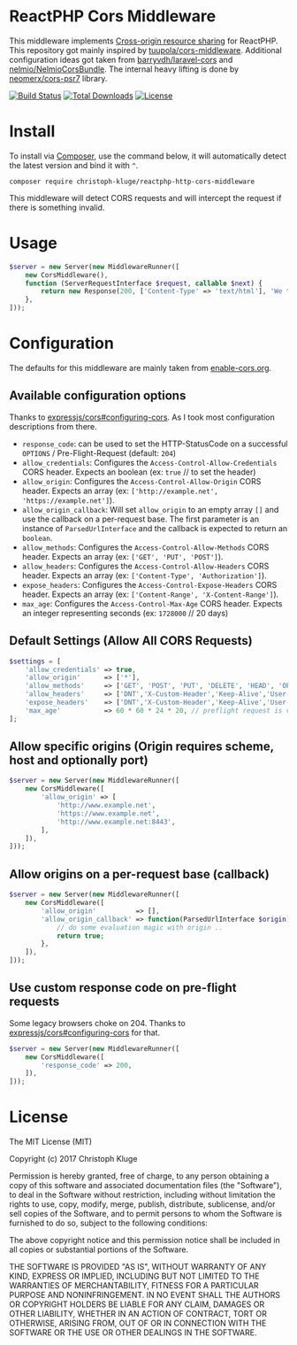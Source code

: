 # ReactPHP Cors Middleware

This middleware implements [Cross-origin resource sharing](https://en.wikipedia.org/wiki/Cross-origin_resource_sharing) for ReactPHP. This repository got mainly inspired by [tuupola/cors-middleware](https://github.com/tuupola/cors-middleware).
Additional configuration ideas got taken from [barryvdh/laravel-cors](https://github.com/barryvdh/laravel-cors) and [nelmio/NelmioCorsBundle](https://github.com/nelmio/NelmioCorsBundle). The internal heavy lifting is done by [neomerx/cors-psr7](https://github.com/neomerx/cors-psr7) library.

[![Build Status](https://travis-ci.org/christoph-kluge/reactphp-http-cors-middleware.svg?branch=master)](https://travis-ci.org/christoph-kluge/reactphp-http-cors-middleware)
[![Total Downloads](https://poser.pugx.org/christoph-kluge/reactphp-http-cors-middleware/downloads)](https://packagist.org/packages/christoph-kluge/reactphp-http-cors-middleware)
[![License](https://poser.pugx.org/christoph-kluge/reactphp-http-cors-middleware/license)](https://packagist.org/packages/christoph-kluge/reactphp-http-cors-middleware)

# Install

To install via [Composer](http://getcomposer.org/), use the command below, it will automatically detect the latest version and bind it with `^`.

```
composer require christoph-kluge/reactphp-http-cors-middleware
```

This middleware will detect CORS requests and will intercept the request if there is something invalid.

# Usage

```php
$server = new Server(new MiddlewareRunner([
    new CorsMiddleware(),
    function (ServerRequestInterface $request, callable $next) {
        return new Response(200, ['Content-Type' => 'text/html'], 'We test CORS');
    },
]));
```

# Configuration

The defaults for this middleware are mainly taken from [enable-cors.org](https://enable-cors.org).

## Available configuration options

Thanks to [expressjs/cors#configuring-cors](https://github.com/expressjs/cors#configuring-cors). As I took most configuration descriptions from there.

* `response_code`: can be used to set the HTTP-StatusCode on a successful `OPTIONS` / Pre-Flight-Request (default: `204`)
* `allow_credentials`: Configures the `Access-Control-Allow-Credentials` CORS header. Expects an boolean (ex: `true` // to set the header)
* `allow_origin`: Configures the `Access-Control-Allow-Origin` CORS header. Expects an array (ex: `['http://example.net', 'https://example.net']`).
* `allow_origin_callback`: Will set `allow_origin` to an empty array `[]` and use the callback on a per-request base. The first parameter is an instance of `ParsedUrlInterface` and the callback is expected to return an `boolean`.
* `allow_methods`: Configures the `Access-Control-Allow-Methods` CORS header. Expects an array (ex: `['GET', 'PUT', 'POST']`).
* `allow_headers`: Configures the `Access-Control-Allow-Headers` CORS header. Expects an array (ex: `['Content-Type', 'Authorization']`).
* `expose_headers`: Configures the `Access-Control-Expose-Headers` CORS header. Expects an array (ex: `['Content-Range', 'X-Content-Range']`).
* `max_age`: Configures the `Access-Control-Max-Age` CORS header. Expects an integer representing seconds (ex: `1728000` // 20 days)

## Default Settings (Allow All CORS Requests)

```php
$settings = [
    'allow_credentials' => true,
    'allow_origin'      => ['*'],
    'allow_methods'     => ['GET', 'POST', 'PUT', 'DELETE', 'HEAD', 'OPTIONS'],
    'allow_headers'     => ['DNT','X-Custom-Header','Keep-Alive','User-Agent','X-Requested-With','If-Modified-Since','Cache-Control','Content-Type','Content-Range','Range'],
    'expose_headers'    => ['DNT','X-Custom-Header','Keep-Alive','User-Agent','X-Requested-With','If-Modified-Since','Cache-Control','Content-Type','Content-Range','Range'],
    'max_age'           => 60 * 60 * 24 * 20, // preflight request is valid for 20 days
];
```

## Allow specific origins (Origin requires scheme, host and optionally port)

```php
$server = new Server(new MiddlewareRunner([
    new CorsMiddleware([
        'allow_origin' => [
            'http://www.example.net',
            'https://www.example.net',
            'http://www.example.net:8443',
        ],
    ]),
]));
```

## Allow origins on a per-request base (callback)

```php
$server = new Server(new MiddlewareRunner([
    new CorsMiddleware([
        'allow_origin'          => [],
        'allow_origin_callback' => function(ParsedUrlInterface $origin) {
            // do some evaluation magic with origin ..
            return true;
        },
    ]),
]));
```

## Use custom response code on pre-flight requests

Some legacy browsers choke on 204. Thanks to [expressjs/cors#configuring-cors](https://github.com/expressjs/cors#configuring-cors) for that.

```php
$server = new Server(new MiddlewareRunner([
    new CorsMiddleware([
        'response_code' => 200,
    ]),
]));
```

# License

The MIT License (MIT)

Copyright (c) 2017 Christoph Kluge

Permission is hereby granted, free of charge, to any person obtaining a copy
of this software and associated documentation files (the "Software"), to deal
in the Software without restriction, including without limitation the rights
to use, copy, modify, merge, publish, distribute, sublicense, and/or sell
copies of the Software, and to permit persons to whom the Software is
furnished to do so, subject to the following conditions:

The above copyright notice and this permission notice shall be included in all
copies or substantial portions of the Software.

THE SOFTWARE IS PROVIDED "AS IS", WITHOUT WARRANTY OF ANY KIND, EXPRESS OR
IMPLIED, INCLUDING BUT NOT LIMITED TO THE WARRANTIES OF MERCHANTABILITY,
FITNESS FOR A PARTICULAR PURPOSE AND NONINFRINGEMENT. IN NO EVENT SHALL THE
AUTHORS OR COPYRIGHT HOLDERS BE LIABLE FOR ANY CLAIM, DAMAGES OR OTHER
LIABILITY, WHETHER IN AN ACTION OF CONTRACT, TORT OR OTHERWISE, ARISING FROM,
OUT OF OR IN CONNECTION WITH THE SOFTWARE OR THE USE OR OTHER DEALINGS IN THE
SOFTWARE.

